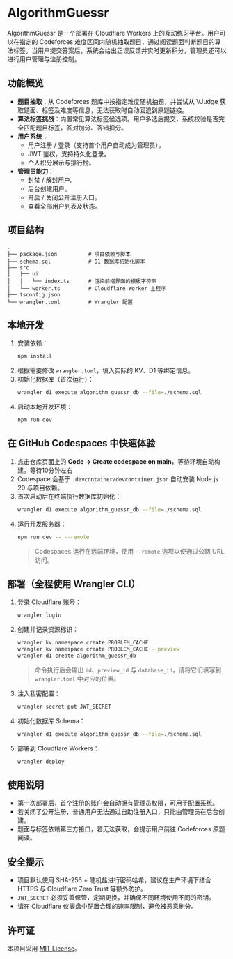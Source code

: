 # AlgorithmGuessr

AlgorithmGuessr 是一个部署在 Cloudflare Workers 上的互动练习平台。用户可以在指定的 Codeforces 难度区间内随机抽取题目，通过阅读题面判断题目的算法标签。当用户提交答案后，系统会给出正误反馈并实时更新积分，管理员还可以进行用户管理与注册控制。

## 功能概览

- **题目抽取**：从 Codeforces 题库中按指定难度随机抽题，并尝试从 VJudge 获取题面、标签及难度等信息，无法获取时自动回退到原题链接。
- **算法标签挑战**：内置常见算法标签候选项。用户多选后提交，系统校验是否完全匹配题目标签，答对加分、答错扣分。
- **用户系统**：
  - 用户注册 / 登录（支持首个用户自动成为管理员）。
  - JWT 鉴权，支持持久化登录。
  - 个人积分展示与排行榜。
- **管理员能力**：
  - 封禁 / 解封用户。
  - 后台创建用户。
  - 开启 / 关闭公开注册入口。
  - 查看全部用户列表及状态。

## 项目结构

```
.
├── package.json          # 项目依赖与脚本
├── schema.sql            # D1 数据库初始化脚本
├── src
│   ├── ui
│   │   └── index.ts      # 渲染前端界面的模板字符串
│   └── worker.ts         # Cloudflare Worker 主程序
├── tsconfig.json
└── wrangler.toml         # Wrangler 配置
```

## 本地开发

1. 安装依赖：
   ```bash
   npm install
   ```
2. 根据需要修改 `wrangler.toml`，填入实际的 KV、D1 等绑定信息。
3. 初始化数据库（首次运行）：
   ```bash
   wrangler d1 execute algorithm_guessr_db --file=./schema.sql
   ```
4. 启动本地开发环境：
   ```bash
   npm run dev
   ```

## 在 GitHub Codespaces 中快速体验

1. 点击仓库页面上的 **Code → Create codespace on main**，等待环境自动构建。等待10分钟左右
2. Codespace 会基于 `.devcontainer/devcontainer.json` 自动安装 Node.js 20 与项目依赖。
3. 首次启动后在终端执行数据库初始化：
   ```bash
   wrangler d1 execute algorithm_guessr_db --file=./schema.sql
   ```
4. 运行开发服务器：
   ```bash
   npm run dev -- --remote
   ```
   > Codespaces 运行在远端环境，使用 `--remote` 选项以便通过公网 URL 访问。

## 部署（全程使用 Wrangler CLI）

1. 登录 Cloudflare 账号：
   ```bash
   wrangler login
   ```
2. 创建并记录资源标识：
   ```bash
   wrangler kv namespace create PROBLEM_CACHE
   wrangler kv namespace create PROBLEM_CACHE --preview
   wrangler d1 create algorithm_guessr_db
   ```
   > 命令执行后会输出 `id`、`preview_id` 与 `database_id`，请将它们填写到 `wrangler.toml` 中对应的位置。
3. 注入私密配置：
   ```bash
   wrangler secret put JWT_SECRET
   ```
4. 初始化数据库 Schema：
   ```bash
   wrangler d1 execute algorithm_guessr_db --file=./schema.sql
   ```
5. 部署到 Cloudflare Workers：
   ```bash
   wrangler deploy
   ```

## 使用说明

- 第一次部署后，首个注册的账户会自动拥有管理员权限，可用于配置系统。
- 若关闭了公开注册，普通用户无法通过自助注册入口，只能由管理员在后台创建。
- 题面与标签依赖第三方接口，若无法获取，会提示用户前往 Codeforces 原题阅读。

## 安全提示

- 项目默认使用 SHA-256 + 随机盐进行密码哈希，建议在生产环境下结合 HTTPS 与 Cloudflare Zero Trust 等额外防护。
- `JWT_SECRET` 必须妥善保管，定期更换，并确保不同环境使用不同的密钥。
- 请在 Cloudflare 仪表盘中配置合理的速率限制，避免被恶意刷分。

## 许可证

本项目采用 [MIT License](./LICENSE)。
